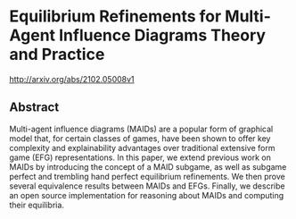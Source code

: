 # Equilibrium Refinements for Multi-Agent Influence Diagrams Theory and Practice
http://arxiv.org/abs/2102.05008v1
## Abstract
Multi-agent influence diagrams (MAIDs) are a popular form of graphical model that, for certain classes of games, have been shown to offer key complexity and explainability advantages over traditional extensive form game (EFG) representations. In this paper, we extend previous work on MAIDs by introducing the concept of a MAID subgame, as well as subgame perfect and trembling hand perfect equilibrium refinements. We then prove several equivalence results between MAIDs and EFGs. Finally, we describe an open source implementation for reasoning about MAIDs and computing their equilibria.